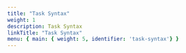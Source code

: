 ```yaml
---
title: "Task Syntax"
weight: 1
description: Task Syntax
linkTitle: "Task Syntax"
menu: { main: { weight: 5, identifier: 'task-syntax'} }
---
```

